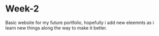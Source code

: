 # Week-2
Basic website for my future portfolio, hopefully i add new eleemnts as i learn new things along the way to make it better.
